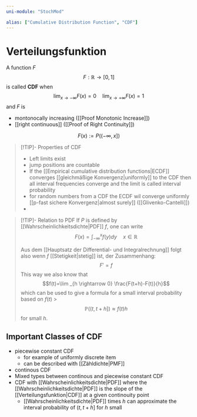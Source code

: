 ```yaml
---
uni-module: "StochMod"

alias: ["Cumulative Distribution Function", "CDF"]
---
```


# Verteilungsfunktion

A function $F$
$$F:\mathbb{R}\rightarrow [0,1]$$
is called **CDF** when
$$\lim _{x \rightarrow-\infty} F(x)=0 \quad \lim _{x \rightarrow+\infty} F(x)=1$$
and $F$ is

- montonocally increasing ([[Proof Monotonic Increase]])
- [[right continuous]] ([[Proof of Right Continuity]])

$$F(x):=P((-\infty,x])$$

> [!TIP]- Properties of CDF
>
> - Left limits exist
> - jump positions are countable
> - If the [[Empirical cumulative distribution functions|ECDF]] converges [[gleichmäßige Konvergenz|uniformly]] to the CDF then all interval frequencies converge and the limit is called interval probability
> - for random numbers from a CDF the ECDF wil converge uniformly [[p-fast sichere Konvergenz|almost surely]] ([[Glivenko-Cantelli]])
> -

> [!TIP]- Relation to PDF
> If $P$ is defined by [[Wahrscheinlichkeitsdichte|PDF]] $f$, one can write
> $$F(x)=\int_{-\infty}^{x} f(y) d y \quad x \in \mathbb{R}$$
>
> Aus dem [[Hauptsatz der Differential- und Integralrechnung]] folgt also wenn $f$ [[Stetigkeit|stetig]] ist, der Zusammenhang:
> $$F' = f$$
> This way we also know that
> $$f(t)=\lim _{h \rightarrow 0} \frac{F(t+h)-F(t)}{h}$$
> which can be used to give a formula for a small interval probability based on $f(t)$ > $$\mathbb{P}((t, t+h]) \approx f(t) h$$
> for small $h$.

## Important Classes of CDF

- piecewise constant CDF
  - for example of uniformly discrete item
  - can be described with [[Zähldichte|PMF]]
- continous CDF
- Mixed types between continous and piecewise constant CDF
- CDF with [[Wahrscheinlichkeitsdichte|PDF]] where the [[Wahrscheinlichkeitsdichte|PDF]] is the slope of the [[Verteilungsfunktion|CDF]] at a given continouity point
  - [[Wahrscheinlichkeitsdichte|PDF]] times $h$ can approximate the interval probability of $(t,t+h]$ for $h$ small
